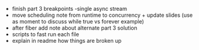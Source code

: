 - finish part 3 breakpoints -single async stream
- move scheduling note from runtime to concurrency + update slides
  (use as moment to discuss while true vs forever example)
- after fiber add note about alternate part 3 solution
- scripts to fast run each file
- explain in readme how things are broken up
